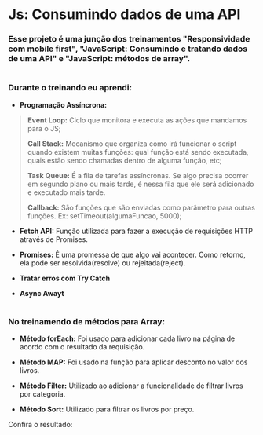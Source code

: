 
# Js: Consumindo dados de uma API
### Esse projeto é uma junção dos treinamentos "Responsividade com mobile first", "JavaScript: Consumindo e tratando dados de uma API" e "JavaScript: métodos de array".
#
### Durante o treinando eu aprendi:

* **Programação Assíncrona:**

>**Event Loop:** Ciclo que monitora e executa as ações que mandamos para o JS;
>
>**Call Stack:** Mecanismo que organiza como irá funcionar o script quando existem muitas funções: qual função está sendo executada, quais estão sendo chamadas dentro de alguma função, etc;
>
>**Task Queue:** É a fila de tarefas assíncronas. Se algo precisa ocorrer em segundo plano ou mais tarde, é nessa fila que ele será adicionado e executado mais tarde.
>
>**Callback:** São funções que são enviadas como parâmetro para outras funções. Ex: setTimeout(algumaFuncao, 5000);

* **Fetch API:** Função utilizada para fazer a execução de requisições HTTP através de Promises.

* **Promises:** É uma promessa de que algo vai acontecer. Como retorno, ela pode ser resolvida(resolve) ou rejeitada(reject).

* **Tratar erros com Try Catch**

* **Async Awayt**
#

### No treinamendo de métodos para Array:

* **Método forEach:** Foi usado para adicionar cada livro na página de acordo com o resultado da requisição.

* **Método MAP:** Foi usado na função para aplicar desconto no valor dos livros.

* **Método Filter:** Utilizado ao adicionar a funcionalidade de filtrar livros por categoria.

* **Método Sort:** Utilizado para filtrar os livros por preço. 






<p>Confira o resultado: </p>